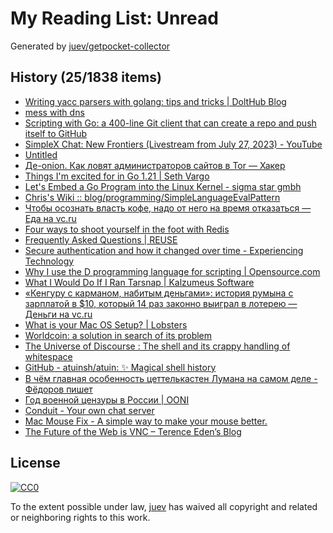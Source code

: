 # My Reading List: Unread

Generated by [juev/getpocket-collector](https://github.com/juev/getpocket-collector)

## History (25/1838 items)

- [Writing yacc parsers with golang: tips and tricks | DoltHub Blog](https://www.dolthub.com/blog/2023-07-28-goyacc-parser-tips-tricks/)
- [mess with dns](https://messwithdns.net)
- [Scripting with Go: a 400-line Git client that can create a repo and push itself to GitHub](https://benhoyt.com/writings/gogit/)
- [SimpleX Chat: New Frontiers (Livestream from July 27, 2023) - YouTube](https://www.youtube.com/watch?v=7yjQFmhAftE)
- [Untitled](https://koshka.love/babel/irc-forever.html)
- [Де-onion. Как ловят администраторов сайтов в Tor — Хакер](https://xakep.ru/2023/07/28/tor-deanon/)
- [Things I'm excited for in Go 1.21 | Seth Vargo](https://www.sethvargo.com/things-im-excited-for-in-go-1-21)
- [Let's Embed a Go Program into the Linux Kernel - sigma star gmbh](https://blog.sigma-star.at/post/2023/07/embedded-go-prog/)
- [Chris's Wiki :: blog/programming/SimpleLanguageEvalPattern](https://utcc.utoronto.ca/~cks/space/blog/programming/SimpleLanguageEvalPattern)
- [Чтобы осознать власть кофе, надо от него на время отказаться — Еда на vc.ru](https://vc.ru/food/776251-chtoby-osoznat-vlast-kofe-nado-ot-nego-na-vremya-otkazatsya)
- [Four ways to shoot yourself in the foot with Redis](https://philbooth.me/blog/four-ways-to-shoot-yourself-in-the-foot-with-redis)
- [Frequently Asked Questions | REUSE](https://reuse.software/faq/)
- [Secure authentication and how it changed over time - Experiencing Technology](https://blog.tinned-software.net/secure-authentication-and-how-it-changed-over-time/)
- [Why I use the D programming language for scripting | Opensource.com](https://opensource.com/article/21/1/d-scripting)
- [What I Would Do If I Ran Tarsnap        |     Kalzumeus Software](https://www.kalzumeus.com/2014/04/03/fantasy-tarsnap/)
- [«Кенгуру с карманом, набитым деньгами»: история румына с зарплатой в $10, который 14 раз законно выиграл в лотерею — Деньги на vc.ru](https://vc.ru/money/771401-kenguru-s-karmanom-nabitym-dengami-istoriya-rumyna-s-zarplatoy-v-10-kotoryy-14-raz-zakonno-vyigral-v-lotereyu)
- [What is your Mac OS Setup? | Lobsters](https://lobste.rs/s/d5qwzs/what_is_your_mac_os_setup)
- [Worldcoin: a solution in search of its problem](https://newsletter.mollywhite.net/p/worldcoin-a-solution-in-search-of)
- [The Universe of Discourse : The shell and its crappy handling of whitespace](https://blog.plover.com/Unix/whitespace.html)
- [GitHub - atuinsh/atuin: ✨ Magical shell history](https://github.com/atuinsh/atuin)
- [В чём главная особенность цеттелькастен Лумана на самом деле - Фёдоров пишет](https://fedorovpishet.ru/zettel-feature/)
- [Год военной цензуры в России | OONI](https://ooni.org/ru/post/2023-russia-a-year-after-the-conflict)
- [Conduit - Your own chat server](https://conduit.rs)
- [Mac Mouse Fix - A simple way to make your mouse better.](https://mousefix.org)
- [The Future of the Web is VNC – Terence Eden’s Blog](https://shkspr.mobi/blog/2023/07/the-future-of-the-web-is-vnc/)

## License

[![CC0](https://mirrors.creativecommons.org/presskit/buttons/88x31/svg/cc-zero.svg)](https://creativecommons.org/publicdomain/zero/1.0/)

To the extent possible under law, [juev](https://github.com/juev) has waived all copyright and related or neighboring rights to this work.
